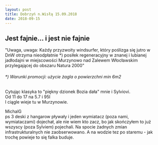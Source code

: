 ```yaml
---
layout: post
title: Dobrzyń n.Wisłą 15.09.2018
date: 2018-09-15
---
```


## Jest fajnie... i jest nie fajnie  

"Uwaga, uwaga: Każdy przyzwoity windsurfer, który poślizga się jutro w DnW otrzyma nieodpłatnie *) 
posiłek regeneracyjny w znanej i lubianej jadłodajni w miejscowości Murzynowo nad Zalewem Włocławskim 
przylegającej do obszaru Natura 2000"  
###### *) Warunki promocji: użycie żagla o powierzchni min 6m2  

  
Cytując klasyka to "piękny dzionek Bozia dała" mnie i Sylviovi.  
Od 11 do 17 na 5.7 i 95l  
I ciągle  wieje tu w Murzynowie.  

MichalG  
ps 3 deski z hangarow pływały i jeden wymiatacz (poza nami, wymiataczami) dojechał,
ale nie wiem kto zacz, bo jak skończyłem to już wszyscy (poza Sylviem) pojechali.
Na spocie żadnych zmian infrastrukturalnych nie zaobserwowano.
A na wodzie tez po staremu - jak trochę powieje to się falka buduje.
